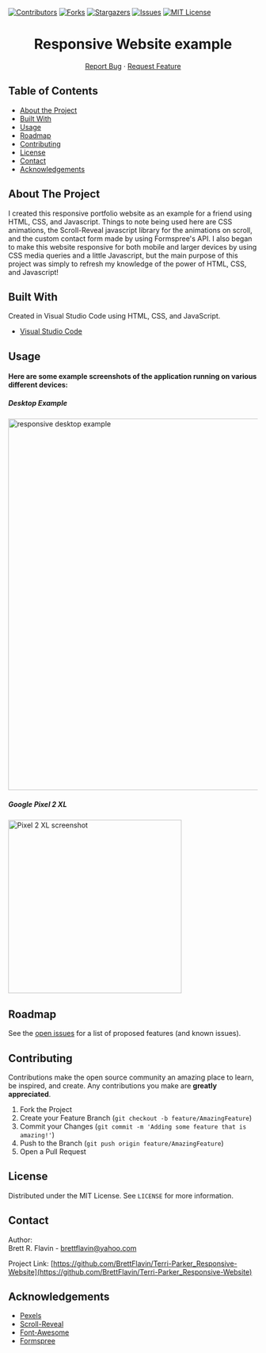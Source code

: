<!-- PROJECT SHIELDS -->

[![Contributors][contributors-shield]][contributors-url]
[![Forks][forks-shield]][forks-url]
[![Stargazers][stars-shield]][stars-url]
[![Issues][issues-shield]][issues-url]
[![MIT License][license-shield]][license-url]

<!-- PROJECT HEADLINE/LOGO -->
  <h1 align="center">Responsive Website example</h1>
  <p align="center">    
    <a href="https://github.com/BrettFlavin/Terri-Parker_Responsive-Website/issues">Report Bug</a>
    ·
    <a href="https://github.com/BrettFlavin/Terri-Parker_Responsive-Website/issues">Request Feature</a>
  </p>

<!-- TABLE OF CONTENTS -->

## Table of Contents

- [About the Project](#about-the-project)
- [Built With](#built-with)
- [Usage](#usage)
- [Roadmap](#roadmap)
- [Contributing](#contributing)
- [License](#license)
- [Contact](#contact)
- [Acknowledgements](#acknowledgements)

<!-- ABOUT THE PROJECT -->

## About The Project
I created this responsive portfolio website as an example for a friend using HTML, CSS, and Javascript. Things to note being used here are CSS animations, the Scroll-Reveal javascript library for the animations on scroll, and the custom contact form made by using Formspree's API. I also began to make this website responsive for both mobile and larger devices by using CSS media queries and a little Javascript, but the main purpose of this project was simply to refresh my knowledge of the power of HTML, CSS, and Javascript! 

<!-- BUILT WITH -->

## Built With

Created in Visual Studio Code using HTML, CSS, and JavaScript.

- [Visual Studio Code](https://code.visualstudio.com/)

<!-- USAGE EXAMPLES -->

## Usage

<h4>Here are some example screenshots of the application running on various different devices:</h4>

<h5>Desktop Example</h5>
<img src="screenshots/desktop_example.gif" alt="responsive desktop example" width="750"/>
<br>

<h5>Google Pixel 2 XL</h5>
<img src="screenshots/terriwebsite.gif" alt="Pixel 2 XL screenshot" width="350"/>
<br>

<!-- ROADMAP -->

## Roadmap

See the [open issues](https://github.com/BrettFlavin/Terri-Parker_Responsive-Website/issues) for a list of proposed features (and known issues).

<!-- CONTRIBUTING -->

## Contributing

Contributions make the open source community an amazing place to learn, be inspired, and create. Any contributions you make are **greatly appreciated**.

1. Fork the Project
2. Create your Feature Branch (`git checkout -b feature/AmazingFeature`)
3. Commit your Changes (`git commit -m 'Adding some feature that is amazing!'`)
4. Push to the Branch (`git push origin feature/AmazingFeature`)
5. Open a Pull Request

<!-- LICENSE -->

## License

Distributed under the MIT License. See `LICENSE` for more information.

<!-- CONTACT -->

## Contact

Author:
<br />
Brett R. Flavin - brettflavin@yahoo.com

Project Link: [https://github.com/BrettFlavin/Terri-Parker_Responsive-Website](https://github.com/BrettFlavin/Terri-Parker_Responsive-Website)

<!-- ACKNOWLEDGEMENTS -->

## Acknowledgements
- [Pexels](https://www.pexels.com/)
- [Scroll-Reveal](https://scrollrevealjs.org/)
- [Font-Awesome](https://fontawesome.com/)
- [Formspree](https://formspree.io/)

<!-- MARKDOWN LINKS & IMAGES -->
<!-- https://www.markdownguide.org/basic-syntax/#reference-style-links -->

[contributors-shield]: https://img.shields.io/github/contributors/BrettFlavin/Terri-Parker_Responsive-Website?style=plastic
[contributors-url]: https://github.com/BrettFlavin/Terri-Parker_Responsive-Website/graphs/contributors
[forks-shield]: https://img.shields.io/github/forks/BrettFlavin/Terri-Parker_Responsive-Website?style=plastic
[forks-url]: https://github.com/BrettFlavin/Terri-Parker_Responsive-Website/network/members
[stars-shield]: https://img.shields.io/github/stars/BrettFlavin/Terri-Parker_Responsive-Website?style=plastic
[stars-url]: https://github.com/BrettFlavin/Terri-Parker_Responsive-Website/stargazers
[issues-shield]: https://img.shields.io/github/issues/BrettFlavin/Terri-Parker_Responsive-Website?style=plastic
[issues-url]: https://github.com/BrettFlavin/Terri-Parker_Responsive-Website/issues
[license-shield]: https://img.shields.io/github/license/BrettFlavin/Terri-Parker_Responsive-Website.svg?style=plastic
[license-url]: https://github.com/BrettFlavin/Terri-Parker_Responsive-Website/LICENSE.txt
